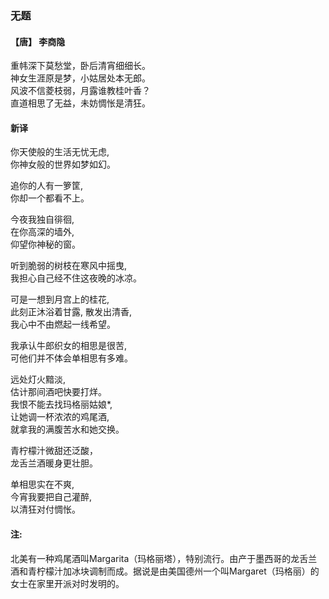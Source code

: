 ### 无题 
#### 【唐】 李商隐

重帏深下莫愁堂，卧后清宵细细长。\
神女生涯原是梦，小姑居处本无郎。\
风波不信菱枝弱，月露谁教桂叶香？\
直道相思了无益，未妨惆怅是清狂。

#### 新译

你天使般的生活无忧无虑, \
你神女般的世界如梦如幻。

追你的人有一箩筐, \
你却一个都看不上。

今夜我独自徘徊, \
在你高深的墙外,\
仰望你神秘的窗。

听到脆弱的树枝在寒风中摇曳,\
我担心自己经不住这夜晚的冰凉。

可是一想到月宫上的桂花,\
此刻正沐浴着甘露, 散发出清香,\
我心中不由燃起一线希望。

我承认牛郎织女的相思是很苦,\
可他们并不体会单相思有多难。

远处灯火黯淡,\
估计那间酒吧快要打烊。\
我恨不能去找玛格丽姑娘*,\
让她调一杯浓浓的鸡尾酒,\
就拿我的满腹苦水和她交换。

青柠檬汁微甜还泛酸，\
龙舌兰酒暖身更壮胆。

单相思实在不爽, \
今宵我要把自己灌醉,\
以清狂对付惆怅。

#### 注: 
北美有一种鸡尾酒叫Margarita（玛格丽塔），特别流行。由产于墨西哥的龙舌兰酒和青柠檬汁加冰块调制而成。据说是由美国德州一个叫Margaret（玛格丽）的女士在家里开派对时发明的。

